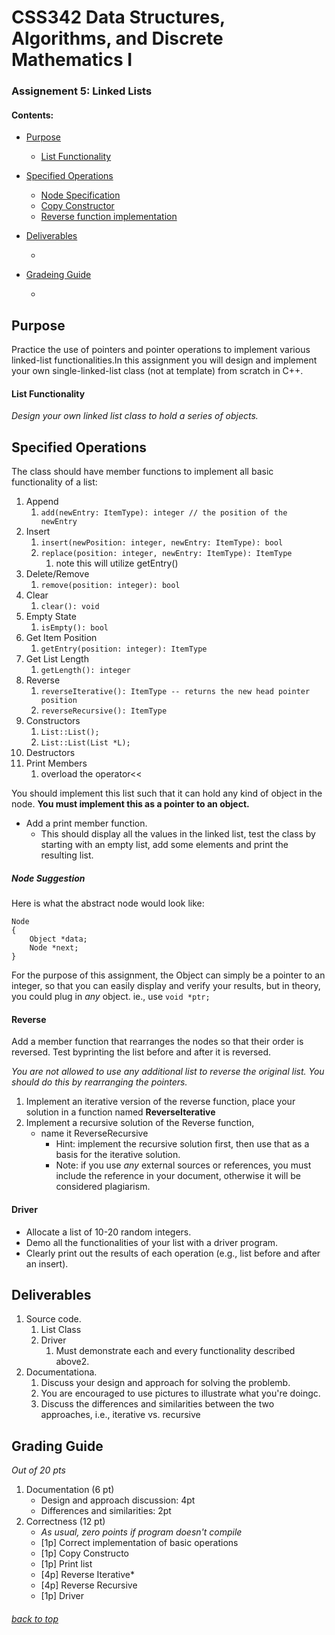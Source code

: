  
# CSS342 Data Structures, Algorithms, and Discrete Mathematics I
### Assignement 5: Linked Lists
#### Contents:
* [Purpose](https://github.com/RyanCPeters/Fall_UWB_2017/blob/master/css_342/LLists_assig5/ReadMe.md#purpose)
	* [List Functionality](https://github.com/RyanCPeters/Fall_UWB_2017/blob/master/css_342/LLists_assig5/ReadMe.md#list-functionality)

* [Specified Operations](https://github.com/RyanCPeters/Fall_UWB_2017/blob/master/css_342/LLists_assig5/ReadMe.md#)
	* [Node Specification](https://github.com/RyanCPeters/Fall_UWB_2017/blob/master/css_342/LLists_assig5/ReadMe.md#here-is-what-the-abstract-node-would-look-like)
	* [Copy Constructor](https://github.com/RyanCPeters/Fall_UWB_2017/blob/master/css_342/LLists_assig5/ReadMe.md#copy-constructor)
	* [Reverse function implementation](https://github.com/RyanCPeters/Fall_UWB_2017/blob/master/css_342/LLists_assig5/ReadMe.md#)

* [Deliverables](https://github.com/RyanCPeters/Fall_UWB_2017/blob/master/css_342/LLists_assig5/ReadMe.md#)
	* [](https://github.com/RyanCPeters/Fall_UWB_2017/blob/master/css_342/LLists_assig5/ReadMe.md#)

* [Gradeing Guide](https://github.com/RyanCPeters/Fall_UWB_2017/blob/master/css_342/LLists_assig5/ReadMe.md#)
	* [](https://github.com/RyanCPeters/Fall_UWB_2017/blob/master/css_342/LLists_assig5/ReadMe.md#)

## Purpose
Practice the use of pointers and pointer operations to implement various linked-list functionalities.In this assignment you will design and implement your own single-linked-list class (not at template) from scratch in C++. 



#### List Functionality
_Design your own linked list class to hold a series of objects._

## Specified Operations
The class should have member functions to implement all basic functionality of a list:
	
1. Append
	1. `add(newEntry: ItemType): integer // the position of the newEntry`
2. Insert
	1. `insert(newPosition: integer, newEntry: ItemType): bool`
	2. `replace(position: integer, newEntry: ItemType): ItemType`
		1. note this will utilize getEntry()
3. Delete/Remove
	1. `remove(position: integer): bool`
4. Clear
	1. `clear(): void`
5. Empty State
	1. `isEmpty(): bool`
6. Get Item Position
	1. `getEntry(position: integer): ItemType`
7. Get List Length
	1. `getLength(): integer`
8. Reverse
	1. `reverseIterative(): ItemType -- returns the new head pointer position`
	2. `reverseRecursive(): ItemType `
9. Constructors
	1. `List::List();`
	2. `List::List(List *L);`
10. Destructors
11. Print Members
	1. overload the operator<<

You should implement this list such that it can hold any kind of object in the node. **You must implement this as a pointer to an object.**

* Add a print member function.  
	* This should display all the values in the linked list, test the class by starting with an empty list, add some elements and print the resulting list.

##### Node Suggestion
Here is what the abstract node would look like:


	Node 																
	{
		Object *data;
		Node *next;
	}


For the purpose of this assignment, the Object can simply be a pointer to an integer, so that you can easily display and verify your results, but in theory, you could plug in *any* object. ie., use `void *ptr;`


#### Reverse
Add a member function that rearranges the nodes so that their order is reversed. Test byprinting the list before and after it is reversed.

*You are not allowed to use any additional list to reverse the original list.  You should do this by rearranging the pointers.*

1. Implement an iterative version of the reverse function, place your solution in a function named **ReverseIterative**
2. Implement a recursive solution of the Reverse function,
	* name it ReverseRecursive
		* Hint: implement the recursive solution first, then use that as a basis for the iterative solution.
		* Note: if you use *any* external sources or references, you must include the reference in your document, otherwise it will be considered plagiarism.
		
#### Driver

* Allocate a list of 10-20 random integers.
* Demo all the functionalities of your list with a driver program. 
* Clearly print out the results of each operation (e.g., list before and after an insert).

## Deliverables

1. Source code.
	1. List Class
	2. Driver
		1. Must demonstrate each and every functionality described above2.
2. Documentationa.
	1. Discuss your design and approach for solving the problemb.
	2. You are encouraged to use pictures to illustrate what you're doingc.
	3. Discuss the differences and similarities between the two approaches, i.e., iterative vs. recursive

## Grading Guide
*Out of 20 pts*

1. Documentation (6 pt)
	* Design and approach discussion: 4pt
	* Differences and similarities: 2pt
2. Correctness (12 pt) 
	* _As usual, zero points if program doesn't compile_
	* [1p] Correct implementation of basic operations
	* [1p] Copy Constructo
	* [1p] Print list
	* [4p] Reverse Iterative*
	* [4p] Reverse Recursive
	* [1p] Driver
	
###### [back to top](https://github.com/RyanCPeters/Fall_UWB_2017/blob/master/css_342/LLists_assig5/ReadMe.md#css342-data-structures-algorithms-and-discrete-mathematics-i)
